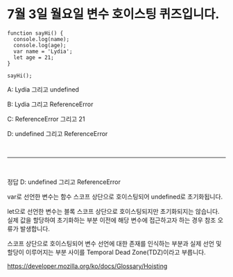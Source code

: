 # 7월 3일 월요일 변수 호이스팅 퀴즈입니다.

```
function sayHi() {
  console.log(name);
  console.log(age);
  var name = 'Lydia';
  let age = 21;
}

sayHi();
```

A: Lydia 그리고 undefined

B: Lydia 그리고 ReferenceError

C: ReferenceError 그리고 21

D: undefined 그리고 ReferenceError

<br><hr><br>

정답 D: undefined 그리고 ReferenceError

var로 선언한 변수는 함수 스코프 상단으로 호이스팅되어 undefined로 초기화됩니다.

let으로 선언한 변수는 블록 스코프 상단으로 호이스팅되지만 초기화되지는 않습니다. 실제 값을 할당하여 초기화하는 부분 이전에 해당 변수에 접근하고자 하는 경우 참조 오류가 발생합니다.

스코프 상단으로 호이스팅되어 변수 선언에 대한 존재를 인식하는 부분과 실제 선언 및 할당이 이루어지는 부분 사이를 Temporal Dead Zone(TDZ)이라고 부릅니다.

https://developer.mozilla.org/ko/docs/Glossary/Hoisting
